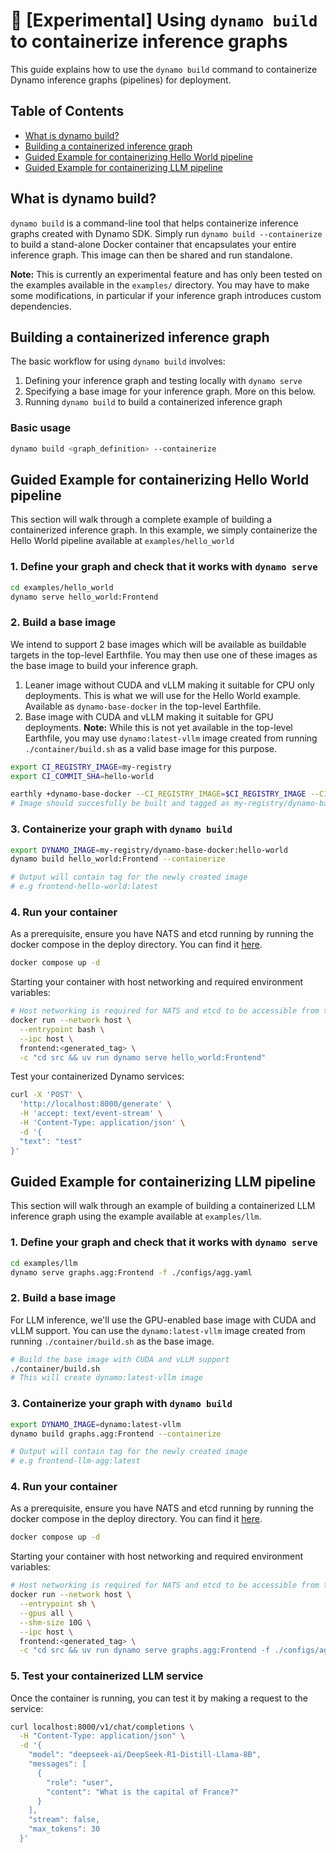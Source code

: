 <!--
SPDX-FileCopyrightText: Copyright (c) 2025 NVIDIA CORPORATION & AFFILIATES. All rights reserved.
SPDX-License-Identifier: Apache-2.0

Licensed under the Apache License, Version 2.0 (the "License");
you may not use this file except in compliance with the License.
You may obtain a copy of the License at

http://www.apache.org/licenses/LICENSE-2.0

Unless required by applicable law or agreed to in writing, software
distributed under the License is distributed on an "AS IS" BASIS,
WITHOUT WARRANTIES OR CONDITIONS OF ANY KIND, either express or implied.
See the License for the specific language governing permissions and
limitations under the License.s
-->

# 🔨 [Experimental] Using `dynamo build` to containerize inference graphs

This guide explains how to use the `dynamo build` command to containerize Dynamo inference graphs (pipelines) for deployment.

## Table of Contents

- [What is dynamo build?](#what-is-dynamo-build)
- [Building a containerized inference graph](#building-a-containerized-inference-graph)
- [Guided Example for containerizing Hello World pipeline](#guided-example-for-containerizing-hello-world-pipeline)
- [Guided Example for containerizing LLM pipeline](#guided-example-for-containerizing-llm-pipeline)


## What is dynamo build?

`dynamo build` is a command-line tool that helps containerize inference graphs created with Dynamo SDK. Simply run `dynamo build --containerize` to build a stand-alone Docker container that encapsulates your entire inference graph. This image can then be shared and run standalone. 

**Note:** This is currently an experimental feature and has only been tested on the examples available in the `examples/` directory. You may have to make some modifications, in particular if your inference graph introduces custom dependencies. 

## Building a containerized inference graph

The basic workflow for using `dynamo build` involves:

1. Defining your inference graph and testing locally with `dynamo serve`
2. Specifying a base image for your inference graph. More on this below.
3. Running `dynamo build` to build a containerized inference graph

### Basic usage

```bash
dynamo build <graph_definition> --containerize
```

## Guided Example for containerizing Hello World pipeline

This section will walk through a complete example of building a containerized inference graph. In this example, we simply containerize the Hello World pipeline available at `examples/hello_world`

### 1. Define your graph and check that it works with `dynamo serve`

```bash
cd examples/hello_world
dynamo serve hello_world:Frontend
```

### 2. Build a base image

We intend to support 2 base images which will be available as buildable targets in the top-level Earthfile. You may then use one of these images as the base image to build your inference graph.

1. Leaner image without CUDA and vLLM making it suitable for CPU only deployments. This is what we will use for the Hello World example. Available as `dynamo-base-docker` in the top-level Earthfile.
2. Base image with CUDA and vLLM making it suitable for GPU deployments. **Note:** While this is not yet available in the top-level Earthfile, you may use `dynamo:latest-vllm` image created from running `./container/build.sh` as a valid base image for this purpose.

```bash
export CI_REGISTRY_IMAGE=my-registry
export CI_COMMIT_SHA=hello-world

earthly +dynamo-base-docker --CI_REGISTRY_IMAGE=$CI_REGISTRY_IMAGE --CI_COMMIT_SHA=$CI_COMMIT_SHA
# Image should succesfully be built and tagged as my-registry/dynamo-base-docker:hello-world
```

### 3. Containerize your graph with `dynamo build`

```bash
export DYNAMO_IMAGE=my-registry/dynamo-base-docker:hello-world
dynamo build hello_world:Frontend --containerize

# Output will contain tag for the newly created image
# e.g frontend-hello-world:latest
```

### 4. Run your container

As a prerequisite, ensure you have NATS and etcd running by running the docker compose in the deploy directory. You can find it [here](../../deploy/docker-compose.yml).

```bash
docker compose up -d
```

Starting your container with host networking and required environment variables:
```bash
# Host networking is required for NATS and etcd to be accessible from the container
docker run --network host \
  --entrypoint bash \
  --ipc host \
  frontend:<generated_tag> \
  -c "cd src && uv run dynamo serve hello_world:Frontend"
```

Test your containerized Dynamo services:
```bash
curl -X 'POST' \
  'http://localhost:8000/generate' \
  -H 'accept: text/event-stream' \
  -H 'Content-Type: application/json' \
  -d '{
  "text": "test"
}'
```

## Guided Example for containerizing LLM pipeline

This section will walk through an example of building a containerized LLM inference graph using the example available at `examples/llm`.

### 1. Define your graph and check that it works with `dynamo serve`

```bash
cd examples/llm
dynamo serve graphs.agg:Frontend -f ./configs/agg.yaml
```

### 2. Build a base image

For LLM inference, we'll use the GPU-enabled base image with CUDA and vLLM support. You can use the `dynamo:latest-vllm` image created from running `./container/build.sh` as the base image.

```bash
# Build the base image with CUDA and vLLM support
./container/build.sh
# This will create dynamo:latest-vllm image
```

### 3. Containerize your graph with `dynamo build`

```bash
export DYNAMO_IMAGE=dynamo:latest-vllm
dynamo build graphs.agg:Frontend --containerize

# Output will contain tag for the newly created image
# e.g frontend-llm-agg:latest
```

### 4. Run your container

As a prerequisite, ensure you have NATS and etcd running by running the docker compose in the deploy directory. You can find it [here](../../deploy/docker-compose.yml).

```bash
docker compose up -d
```

Starting your container with host networking and required environment variables:
```bash
# Host networking is required for NATS and etcd to be accessible from the container
docker run --network host \
  --entrypoint sh \
  --gpus all \
  --shm-size 10G \
  --ipc host \
  frontend:<generated_tag> \
  -c "cd src && uv run dynamo serve graphs.agg:Frontend -f ./configs/agg.yaml"
```

### 5. Test your containerized LLM service

Once the container is running, you can test it by making a request to the service:

```bash
curl localhost:8000/v1/chat/completions \
  -H "Content-Type: application/json" \
  -d '{
    "model": "deepseek-ai/DeepSeek-R1-Distill-Llama-8B",
    "messages": [
      {
        "role": "user",
        "content": "What is the capital of France?"
      }
    ],
    "stream": false,
    "max_tokens": 30
  }'
```
